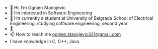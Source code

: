 - 👋 Hi, I’m Ognjen Stanojevic
- 👀 I’m interested in Software Engineering
- 🌱 I’m currently a student at University of Belgrade School of Electrical Engineering, studying software engineering, second year
- 💞
- 📫 How to reach me ognjen.stanojevic321@gmail.com
- I have knowledge in C, C++, Java

<!---
Ognjenjebot/Ognjenjebot is a ✨ special ✨ repository because its `README.md` (this file) appears on your GitHub profile.
You can click the Preview link to take a look at your changes.
--->
